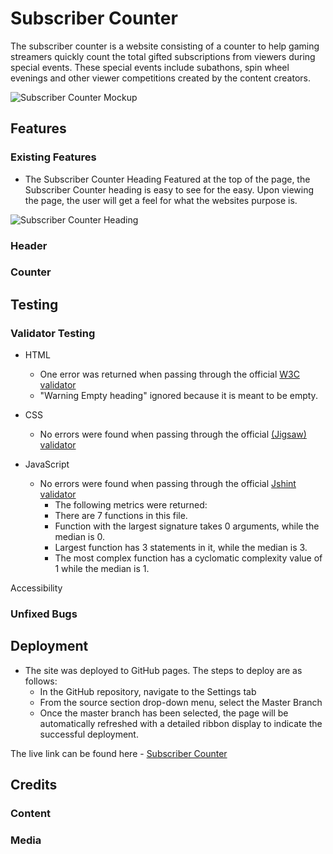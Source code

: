 # Subscriber Counter

The subscriber counter is a website consisting of a counter to help gaming streamers quickly count the total gifted subscriptions from viewers during special events.
These special events include subathons, spin wheel evenings and other viewer competitions created by the content creators.

![Subscriber Counter Mockup](https://fekadon.github.io/subscriber_counter/media/subscriber_counter_mockup.png)

## Features

### Existing Features

- The Subscriber Counter Heading
     Featured at the top of the page, the Subscriber Counter heading is easy to see for the easy. Upon viewing the page, the user will get a feel for what the websites purpose is.

![Subscriber Counter Heading](https://fekadon.github.io/subscriber_counter/media/subscriber_counter_heading.png)

### Header

### Counter

## Testing

### Validator Testing

- HTML
    - One error was returned when passing through the official [W3C validator](https://validator.w3.org/nu/?doc=https%3A%2F%2Ffekadon.github.io%2Fsubscribers-counter%2F)
    - "Warning Empty heading" ignored because it is meant to be empty.

- CSS
    - No errors were found when passing through the official [(Jigsaw) validator](http://jigsaw.w3.org/css-validator/validator?lang=sv&profile=css3svg&uri=https%3A%2F%2Ffekadon.github.io%2Fsubscribers-counter%2F&usermedium=all&vextwarning=&warning=1)

- JavaScript
    - No errors were found when passing through the official [Jshint validator](https://jshint.com/)
        - The following metrics were returned:
        - There are 7 functions in this file.
        - Function with the largest signature takes 0 arguments, while the median is 0.
        - Largest function has 3 statements in it, while the median is 3.
        - The most complex function has a cyclomatic complexity value of 1 while the median is 1.

Accessibility

### Unfixed Bugs

## Deployment

- The site was deployed to GitHub pages. The steps to deploy are as follows:
    - In the GitHub repository, navigate to the Settings tab
    - From the source section drop-down menu, select the Master Branch
    - Once the master branch has been selected, the page will be automatically refreshed with a detailed ribbon display to indicate the successful deployment.

The live link can be found here - [Subscriber Counter](https://fekadon.github.io/subscribers-counter/)

## Credits

### Content

### Media